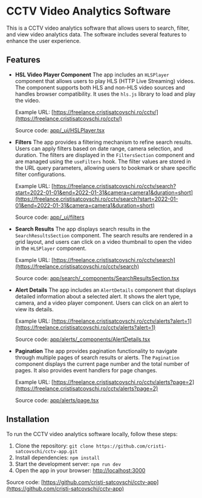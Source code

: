# CCTV Video Analytics Software

This is a CCTV video analytics software that allows users to search, filter, and view video analytics data. The software includes several features to enhance the user experience.

## Features

- **HSL Video Player Component**
  The app includes an `HLSPlayer` component that allows users to play HLS (HTTP Live Streaming) videos. The component supports both HLS and non-HLS video sources and handles browser compatibility. It uses the `hls.js` library to load and play the video.

  Example URL: [https://freelance.cristisatcovschi.ro/cctv/](https://freelance.cristisatcovschi.ro/cctv/)

  Source code: [app/\_ui/HSLPlayer.tsx](https://github.com/cristi-satcovschi/cctv-app/tree/main/app/_ui/HSLPlayer.tsx)

- **Filters**
  The app provides a filtering mechanism to refine search results. Users can apply filters based on date range, camera selection, and duration. The filters are displayed in the `FiltersSection` component and are managed using the `useFilters` hook. The filter values are stored in the URL query parameters, allowing users to bookmark or share specific filter configurations.

  Example URL: [https://freelance.cristisatcovschi.ro/cctv/search?start=2022-01-01&end=2022-01-31&camera=camera1&duration=short](https://freelance.cristisatcovschi.ro/cctv/search?start=2022-01-01&end=2022-01-31&camera=camera1&duration=short)

  Source code: [app/\_ui/filters](https://github.com/cristi-satcovschi/cctv-app/tree/main/app/_ui/filters)

- **Search Results**
  The app displays search results in the `SearchResultsSection` component. The search results are rendered in a grid layout, and users can click on a video thumbnail to open the video in the `HLSPlayer` component.

  Example URL: [https://freelance.cristisatcovschi.ro/cctv/search](https://freelance.cristisatcovschi.ro/cctv/search)

  Source code: [app/search/\_components/SearchResultsSection.tsx](https://github.com/cristi-satcovschi/cctv-app/tree/main/app/search/_components/SearchResultsSection.tsx)

- **Alert Details**
  The app includes an `AlertDetails` component that displays detailed information about a selected alert. It shows the alert type, camera, and a video player component. Users can click on an alert to view its details.

  Example URL: [https://freelance.cristisatcovschi.ro/cctv/alerts?alert=1](https://freelance.cristisatcovschi.ro/cctv/alerts?alert=1)

  Source code: [app/alerts/\_components/AlertDetails.tsx](https://github.com/cristi-satcovschi/cctv-app/tree/main/app/alerts/_components/AlertDetails.tsx)

- **Pagination**
  The app provides pagination functionality to navigate through multiple pages of search results or alerts. The `Pagination` component displays the current page number and the total number of pages. It also provides event handlers for page changes.

  Example URL: [https://freelance.cristisatcovschi.ro/cctv/alerts?page=2](https://freelance.cristisatcovschi.ro/cctv/alerts?page=2)

  Source code: [app/alerts/page.tsx](https://github.com/cristi-satcovschi/cctv-app/tree/main/app/alerts/page.tsx)

## Installation

To run the CCTV video analytics software locally, follow these steps:

1. Clone the repository: `git clone https://github.com/cristi-satcovschi/cctv-app.git`
2. Install dependencies: `npm install`
3. Start the development server: `npm run dev`
4. Open the app in your browser: [http://localhost:3000](http://localhost:3000)

Source code: [https://github.com/cristi-satcovschi/cctv-app](https://github.com/cristi-satcovschi/cctv-app)
